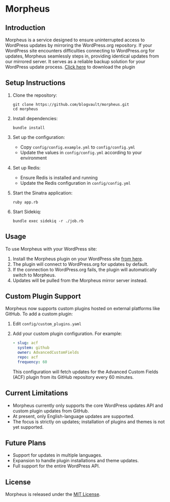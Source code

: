 # Morpheus

## Introduction

Morpheus is a service designed to ensure uninterrupted access to WordPress updates by mirroring the WordPress.org repository. If your WordPress site encounters difficulties connecting to WordPress.org for updates, Morpheus seamlessly steps in, providing identical updates from our mirrored server. It serves as a reliable backup solution for your WordPress update process. [Click here](https://raw.githubusercontent.com/blogvault/morpheus/main/plugin/wp_morpheus.php.zip) to download the plugin

## Setup Instructions

1. Clone the repository:
   ```
   git clone https://github.com/blogvault/morpheus.git
   cd morpheus
   ```

2. Install dependencies:
   ```
   bundle install
   ```

3. Set up the configuration:
   - Copy `config/config.example.yml` to `config/config.yml`
   - Update the values in `config/config.yml` according to your environment

4. Set up Redis:
   - Ensure Redis is installed and running
   - Update the Redis configuration in `config/config.yml`

5. Start the Sinatra application:
   ```
   ruby app.rb
   ```

6. Start Sidekiq:
   ```
   bundle exec sidekiq -r ./job.rb
   ```

## Usage

To use Morpheus with your WordPress site:

1. Install the Morpheus plugin on your WordPress site [from here](https://raw.githubusercontent.com/blogvault/morpheus/main/plugin/wp_morpheus.php.zip).
2. The plugin will connect to WordPress.org for updates by default.
3. If the connection to WordPress.org fails, the plugin will automatically switch to Morpheus.
4. Updates will be pulled from the Morpheus mirror server instead.

## Custom Plugin Support

Morpheus now supports custom plugins hosted on external platforms like GitHub. To add a custom plugin:

1. Edit `config/custom_plugins.yaml`
2. Add your custom plugin configuration. For example:

   ```yaml
   - slug: acf
     system: github
     owner: AdvancedCustomFields
     repo: acf
     frequency: 60
   ```

   This configuration will fetch updates for the Advanced Custom Fields (ACF) plugin from its GitHub repository every 60 minutes.

## Current Limitations

- Morpheus currently only supports the core WordPress updates API and custom plugin updates from GitHub.
- At present, only English-language updates are supported.
- The focus is strictly on updates; installation of plugins and themes is not yet supported.

## Future Plans

- Support for updates in multiple languages.
- Expansion to handle plugin installations and theme updates.
- Full support for the entire WordPress API.

## License

Morpheus is released under the [MIT License](LICENSE).
